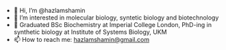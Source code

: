 - 👋 Hi, I’m @hazlamshamin
- 👀 I’m interested in molecular biology, syntetic biology and biotechnology
- 🌱 Graduated BSc Biochemistry at Imperial College London, PhD-ing in synthetic biology at Institute of Systems Biology, UKM
- 📫 How to reach me: hazlamshamin@gmail.com

<!---
hazlamshamin/hazlamshamin is a ✨ special ✨ repository because its `README.md` (this file) appears on your GitHub profile.
You can click the Preview link to take a look at your changes.
--->
